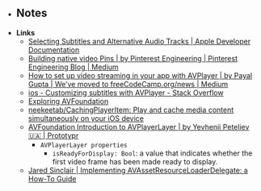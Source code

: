 - **Notes**
	- 
- **Links**
	- [Selecting Subtitles and Alternative Audio Tracks | Apple Developer Documentation](https://developer.apple.com/documentation/avfoundation/media_playback_and_selection/selecting_subtitles_and_alternative_audio_tracks)
	- [Building native video Pins | by Pinterest Engineering | Pinterest Engineering Blog | Medium](https://medium.com/pinterest-engineering/building-native-video-pins-7ff89ad3ec33)
	- [How to set up video streaming in your app with AVPlayer | by Payal Gupta | We’ve moved to freeCodeCamp.org/news | Medium](https://medium.com/free-code-camp/how-to-set-up-video-streaming-in-your-app-with-avplayer-7dc21bb82f3)
	- [ios - Customizing subtitles with AVPlayer - Stack Overflow](https://stackoverflow.com/questions/18113659/customizing-subtitles-with-avplayer)
	- [Exploring AVFoundation](https://developer.apple.com/library/archive/documentation/AudioVideo/Conceptual/MediaPlaybackGuide/Contents/Resources/en.lproj/ExploringAVFoundation/ExploringAVFoundation.html)
	- [neekeetab/CachingPlayerItem: Play and cache media content simultaneously on your iOS device](https://github.com/neekeetab/CachingPlayerItem)
	- [AVFoundation Introduction to AVPlayerLayer | by Yevhenii Peteliev 🇺🇦 | Prototypr](https://blog.prototypr.io/avfoundation-introduction-to-avplayerlayer-5ac63bb0aec0)
		- `AVPlayerLayer properties`
			- `isReadyForDisplay: Bool`: a value that indicates whether the first video frame has been made ready to display.
	- [Jared Sinclair | Implementing AVAssetResourceLoaderDelegate: a How-To Guide](https://jaredsinclair.com/2016/09/03/implementing-avassetresourceload.html)
